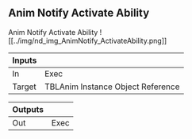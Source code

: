 ## Anim Notify Activate Ability
Anim Notify Activate Ability
![[../img/nd_img_AnimNotify_ActivateAbility.png]]

|Inputs||
|--|--|
| In | Exec |
| Target | TBLAnim Instance Object Reference |

|Outputs||
|--|--|
| Out | Exec |
